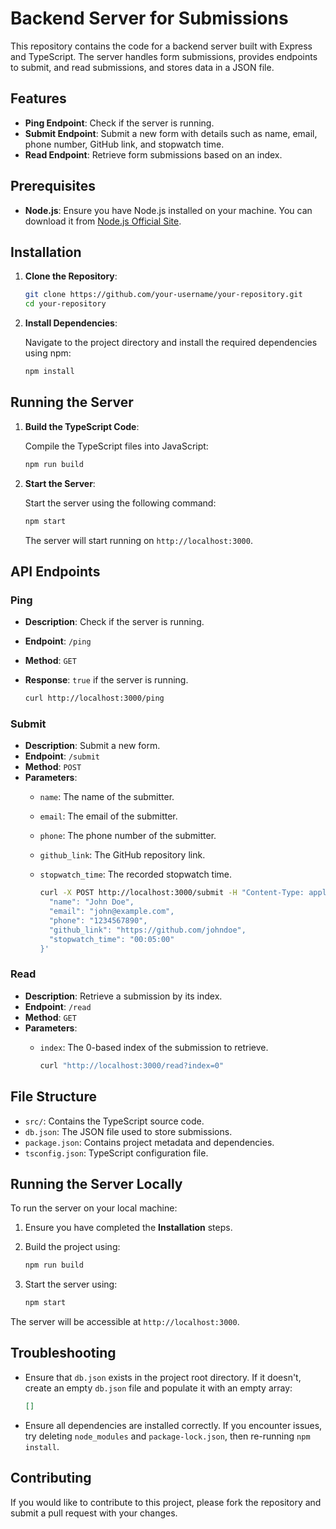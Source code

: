 # Backend Server for Submissions

This repository contains the code for a backend server built with Express and TypeScript. The server handles form submissions, provides endpoints to submit, and read submissions, and stores data in a JSON file.

## Features

- **Ping Endpoint**: Check if the server is running.
- **Submit Endpoint**: Submit a new form with details such as name, email, phone number, GitHub link, and stopwatch time.
- **Read Endpoint**: Retrieve form submissions based on an index.

## Prerequisites

- **Node.js**: Ensure you have Node.js installed on your machine. You can download it from [Node.js Official Site](https://nodejs.org/).

## Installation

1. **Clone the Repository**:

    ```bash
    git clone https://github.com/your-username/your-repository.git
    cd your-repository
    ```

2. **Install Dependencies**:

    Navigate to the project directory and install the required dependencies using npm:

    ```bash
    npm install
    ```

## Running the Server

1. **Build the TypeScript Code**:

    Compile the TypeScript files into JavaScript:

    ```bash
    npm run build
    ```

2. **Start the Server**:

    Start the server using the following command:

    ```bash
    npm start
    ```

    The server will start running on `http://localhost:3000`.

## API Endpoints

### Ping

- **Description**: Check if the server is running.
- **Endpoint**: `/ping`
- **Method**: `GET`
- **Response**: `true` if the server is running.

    ```bash
    curl http://localhost:3000/ping
    ```

### Submit

- **Description**: Submit a new form.
- **Endpoint**: `/submit`
- **Method**: `POST`
- **Parameters**:
  - `name`: The name of the submitter.
  - `email`: The email of the submitter.
  - `phone`: The phone number of the submitter.
  - `github_link`: The GitHub repository link.
  - `stopwatch_time`: The recorded stopwatch time.

    ```bash
    curl -X POST http://localhost:3000/submit -H "Content-Type: application/json" -d '{
      "name": "John Doe",
      "email": "john@example.com",
      "phone": "1234567890",
      "github_link": "https://github.com/johndoe",
      "stopwatch_time": "00:05:00"
    }'
    ```

### Read

- **Description**: Retrieve a submission by its index.
- **Endpoint**: `/read`
- **Method**: `GET`
- **Parameters**:
  - `index`: The 0-based index of the submission to retrieve.

    ```bash
    curl "http://localhost:3000/read?index=0"
    ```

## File Structure

- `src/`: Contains the TypeScript source code.
- `db.json`: The JSON file used to store submissions.
- `package.json`: Contains project metadata and dependencies.
- `tsconfig.json`: TypeScript configuration file.

## Running the Server Locally

To run the server on your local machine:

1. Ensure you have completed the **Installation** steps.
2. Build the project using:

    ```bash
    npm run build
    ```

3. Start the server using:

    ```bash
    npm start
    ```

The server will be accessible at `http://localhost:3000`.

## Troubleshooting

- Ensure that `db.json` exists in the project root directory. If it doesn't, create an empty `db.json` file and populate it with an empty array:

    ```json
    []
    ```

- Ensure all dependencies are installed correctly. If you encounter issues, try deleting `node_modules` and `package-lock.json`, then re-running `npm install`.

## Contributing

If you would like to contribute to this project, please fork the repository and submit a pull request with your changes.

